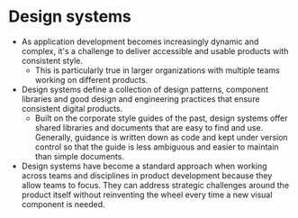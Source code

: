# Design systems

* As application development becomes increasingly dynamic and complex, it's a challenge to deliver accessible and usable products with consistent style. 
  * This is particularly true in larger organizations with multiple teams working on different products. 
* Design systems define a collection of design patterns, component libraries and good design and engineering practices that ensure consistent digital products. 
  * Built on the corporate style guides of the past, design systems offer shared libraries and documents that are easy to find and use. Generally, guidance is written down as code and kept under version control so that the guide is less ambiguous and easier to maintain than simple documents. 
* Design systems have become a standard approach when working across teams and disciplines in product development because they allow teams to focus. They can address strategic challenges around the product itself without reinventing the wheel every time a new visual component is needed.
